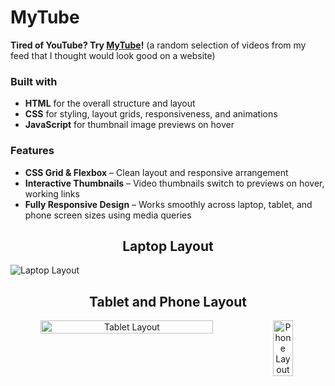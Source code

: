 # MyTube 
<p><strong>Tired of YouTube? Try <a href="https://my-tube-neon.vercel.app/">MyTube</a>!</strong> <span style="font-weight: normal;">(a random selection of videos from my feed that I thought would look good on a website)</span></p>

### Built with

- **HTML** for the overall structure and layout
- **CSS** for styling, layout grids, responsiveness, and animations
- **JavaScript** for thumbnail image previews on hover

### Features

- **CSS Grid & Flexbox** – Clean layout and responsive arrangement  
- **Interactive Thumbnails** – Video thumbnails switch to previews on hover, working links
- **Fully Responsive Design** – Works smoothly across laptop, tablet, and phone screen sizes using media queries

<h2 align="center">Laptop Layout</h2>
<img src="https://github.com/user-attachments/assets/0bb39c95-e6da-4e42-960c-92025434c445" alt="Laptop Layout"/>

<h2 align="center">Tablet and Phone Layout</h2>
<div align="center" style="display: flex;">
  <img src="https://github.com/user-attachments/assets/0fca4b33-0eb6-468e-af9b-bc2440c50267" alt="Tablet Layout" style=" width: 74%;" />
  <img src="https://github.com/user-attachments/assets/d6f72edd-20d4-435b-8ef5-cac34ada4429" alt="Phone Layout" style="width: 25%;" />
</div>

